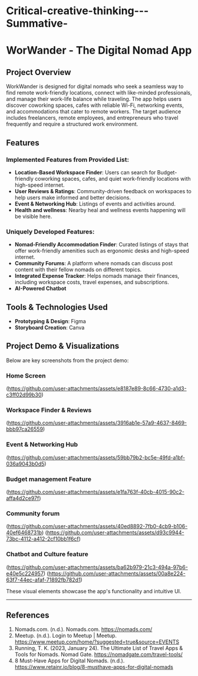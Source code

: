 # Critical-creative-thinking---Summative-
# WorWander - The Digital Nomad App

## Project Overview
WorkWander is designed for digital nomads who seek a seamless way to find remote work-friendly locations, connect with like-minded professionals, and manage their work-life balance while traveling. The app helps users discover coworking spaces, cafes with reliable Wi-Fi, networking events, and accommodations that cater to remote workers. The target audience includes freelancers, remote employees, and entrepreneurs who travel frequently and require a structured work environment.

## Features
### Implemented Features from Provided List:
- **Location-Based Workspace Finder**: Users can search for Budget-friendly coworking spaces, cafes, and quiet work-friendly locations with high-speed internet.
- **User Reviews & Ratings**: Community-driven feedback on workspaces to help users make informed and better decisions.
- **Event & Networking Hub**: Listings of events and activities around.
- **Health and wellness**: Nearby heal and wellness events happening will be visible here.

### Uniquely Developed Features:
- **Nomad-Friendly Accommodation Finder**: Curated listings of stays that offer work-friendly amenities such as ergonomic desks and high-speed internet.
- **Community Forums**: A platform where nomads can discuss post content with their fellow nomads on different topics.
- **Integrated Expense Tracker**: Helps nomads manage their finances, including workspace costs, travel expenses, and subscriptions.
- **AI-Powered Chatbot**

## Tools & Technologies Used
- **Prototyping & Design**: Figma
- **Storyboard Creation**: Canva
  

## Project Demo & Visualizations
Below are key screenshots from the project demo:

### **Home Screen**
(https://github.com/user-attachments/assets/e8187e89-8c66-4730-a1d3-c3ff02d99b30)

### **Workspace Finder & Reviews**
(https://github.com/user-attachments/assets/3916ab1e-57a9-4637-8469-bbb97ca26559)


### **Event & Networking Hub**
(https://github.com/user-attachments/assets/59bb79b2-bc5e-49fd-a1bf-036a9043b0d5)


### **Budget management Feature**
(https://github.com/user-attachments/assets/e1fa763f-40cb-4015-90c2-affa4d2ce97f)

### **Community forum**
(https://github.com/user-attachments/assets/40ed8892-7fb0-4cb9-b106-40ef6468731b)
(https://github.com/user-attachments/assets/d93c9944-73bc-4112-a412-2cf10bb1f6cf)

### **Chatbot and Culture feature**
(https://github.com/user-attachments/assets/ba62b979-21c3-494a-97b6-e40e5c224957)
(https://github.com/user-attachments/assets/00a8e224-63f7-44ec-afaf-71892fb782d1)



These visual elements showcase the app's functionality and intuitive UI.

---

## References
1. Nomads.com. (n.d.). Nomads.com. https://nomads.com/
2. Meetup. (n.d.). Login to Meetup | Meetup. https://www.meetup.com/home/?suggested=true&source=EVENTS
3. Running, T. K. (2023, January 24). The Ultimate List of Travel Apps & Tools for Nomads. Nomad Gate. https://nomadgate.com/travel-tools/
4. 8 Must-Have Apps for Digital Nomads. (n.d.). https://www.retainr.io/blog/8-musthave-apps-for-digital-nomads
